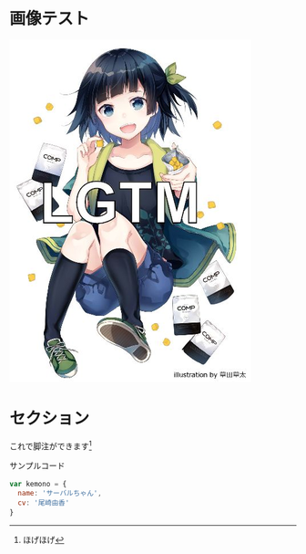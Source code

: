 # 画像テスト

![かわいい](images/cute.jpg)

# セクション

これで脚注ができます[^1]

サンプルコード

```けもの.js
var kemono = {
  name: 'サーバルちゃん',
  cv: '尾崎由香'
}
```

[^1]: ほげほげ
